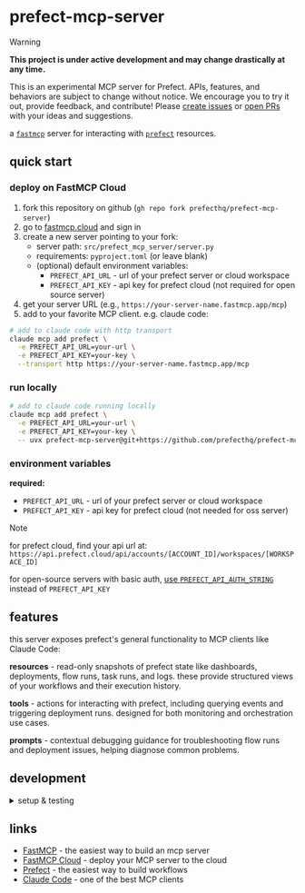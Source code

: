 # prefect-mcp-server

> [!WARNING]
> **This project is under active development and may change drastically at any time.**
> 
> This is an experimental MCP server for Prefect. APIs, features, and behaviors are subject to change without notice. We encourage you to try it out, provide feedback, and contribute! Please [create issues](https://github.com/PrefectHQ/prefect-mcp-server/issues) or [open PRs](https://github.com/PrefectHQ/prefect-mcp-server/pulls) with your ideas and suggestions.

a [`fastmcp`](https://github.com/jlowin/fastmcp) server for interacting with [`prefect`](https://github.com/prefecthq/prefect) resources.

## quick start

### deploy on FastMCP Cloud

1. fork this repository on github (`gh repo fork prefecthq/prefect-mcp-server`)
2. go to [fastmcp.cloud](https://fastmcp.cloud) and sign in
3. create a new server pointing to your fork:
   - server path: `src/prefect_mcp_server/server.py`
   - requirements: `pyproject.toml` (or leave blank)
   - (optional) default environment variables:
     - `PREFECT_API_URL` - url of your prefect server or cloud workspace
     - `PREFECT_API_KEY` - api key for prefect cloud (not required for open source server)
4. get your server URL (e.g., `https://your-server-name.fastmcp.app/mcp`)
5. add to your favorite MCP client. e.g. claude code:

```bash
# add to claude code with http transport
claude mcp add prefect \
  -e PREFECT_API_URL=your-url \
  -e PREFECT_API_KEY=your-key \
  --transport http https://your-server-name.fastmcp.app/mcp
```

### run locally

```bash
# add to claude code running locally
claude mcp add prefect \
  -e PREFECT_API_URL=your-url \
  -e PREFECT_API_KEY=your-key \
  -- uvx prefect-mcp-server@git+https://github.com/prefecthq/prefect-mcp-server.git
```

### environment variables

**required:**
- `PREFECT_API_URL` - url of your prefect server or cloud workspace
- `PREFECT_API_KEY` - api key for prefect cloud (not needed for oss server)

> [!NOTE]
> for prefect cloud, find your api url at: `https://api.prefect.cloud/api/accounts/[ACCOUNT_ID]/workspaces/[WORKSPACE_ID]`
> 
> for open-source servers with basic auth, [use `PREFECT_API_AUTH_STRING`](https://docs.prefect.io/v3/advanced/security-settings#basic-authentication) instead of `PREFECT_API_KEY`

## features

this server exposes prefect's general functionality to MCP clients like Claude Code:

**resources** - read-only snapshots of prefect state like dashboards, deployments, flow runs, task runs, and logs. these provide structured views of your workflows and their execution history.

**tools** - actions for interacting with prefect, including querying events and triggering deployment runs. designed for both monitoring and orchestration use cases.

**prompts** - contextual debugging guidance for troubleshooting flow runs and deployment issues, helping diagnose common problems.

## development

<details>
<summary>setup & testing</summary>

```bash
# clone the repo
gh repo clone prefecthq/prefect-mcp-server && cd prefect-mcp-server

# install dev deps and pre-commit hooks
just setup

# run tests (uses ephemeral prefect database via prefect_test_harness)
just test
```

</details>

## links

- [FastMCP](https://github.com/jlowin/fastmcp) - the easiest way to build an mcp server
- [FastMCP Cloud](https://fastmcp.cloud) - deploy your MCP server to the cloud
- [Prefect](https://github.com/prefecthq/prefect) - the easiest way to build workflows
- [Claude Code](https://docs.anthropic.com/en/docs/claude-code/overview) - one of the best MCP clients